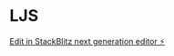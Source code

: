 # LJS

[Edit in StackBlitz next generation editor ⚡️](https://stackblitz.com/~/github.com/JoshChico01/LJS)